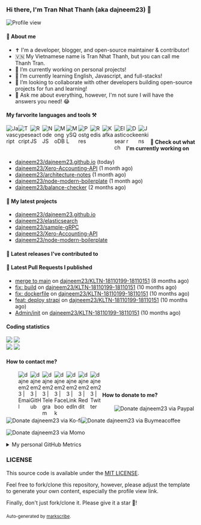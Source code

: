 ### Hi there, I'm Tran Nhat Thanh (aka dajneem23) 👋

<img src="https://komarev.com/ghpvc/?username=dajneem23" alt="Profile view" />

#### 📕 About me

- ✝️ I'm a developer, blogger, and open-source maintainer & contributor!
- 🇻🇳 My Vietnamese name is Tran Nhat Thanh, but you can call me Thanh Tran.
- 🔭 I’m currently working on personal projects!
- 🌱 I’m currently learning English, Javascript, and full-stacks!
- 👯 I’m looking to collaborate with other developers building open-source projects for fun and learning!
- 💬 Ask me about everything, however, I'm not sure I will have the answers you need! 😂

#### My farvorite languages and tools ⚒️
<img align="left" width="32px" src="https://img.icons8.com/color/48/000000/javascript--v1.png" alt="Javascript" /> <img align="left" width="32px" src="https://img.icons8.com/color/48/000000/typescript.png" alt="Typescript" /><img align="left" width="32px" src="https://img.icons8.com/color/48/000000/react-native.png" alt="ReactJS" /><img align="left" width="32px" src="https://img.icons8.com/color/48/000000/nodejs.png" alt="NodeJS" /> <img align="left" width="32px" src="https://img.icons8.com/color/48/000000/mongodb.png" alt="MongoDB" /><img align="left" width="32px" src="https://img.icons8.com/color/48/000000/mysql-logo.png" alt="MySQL" /><img align="left" width="32px" src="https://img.icons8.com/color/48/000000/postgreesql.png" alt="Postgres" />
<img align="left" width="32px" align="left" width="32px" src="https://img.icons8.com/color/48/000000/redis.png" alt="Redis" /><img align="left" width="32px" src="https://upload.wikimedia.org/wikipedia/commons/0/0a/Apache_kafka-icon.svg" alt="Kafka" />
<img align="left" width="32px" src="https://img.icons8.com/color/48/000000/elasticsearch.png" alt="Elasticsearch" /><img align="left" width="32px" src="https://img.icons8.com/color/48/000000/docker.png" alt="Docker" /><img align="left" width="32px" src="https://img.icons8.com/color/48/000000/jenkins.png" alt="Jenkins" />

<br>

#### 👷 Check out what I'm currently working on


- [dajneem23/dajneem23.github.io](https://github.com/dajneem23/dajneem23.github.io) (today)
- [dajneem23/Xero-Accounting-API](https://github.com/dajneem23/Xero-Accounting-API) (1 month ago)
- [dajneem23/architecture-notes](https://github.com/dajneem23/architecture-notes) (1 month ago)
- [dajneem23/node-modern-boilerplate](https://github.com/dajneem23/node-modern-boilerplate) (1 month ago)
- [dajneem23/balance-checker](https://github.com/dajneem23/balance-checker) (2 months ago)

#### 🌱 My latest projects

- [dajneem23/dajneem23.github.io](https://github.com/dajneem23/dajneem23.github.io)
- [dajneem23/elasticsearch](https://github.com/dajneem23/elasticsearch)
- [dajneem23/sample-gRPC](https://github.com/dajneem23/sample-gRPC)
- [dajneem23/Xero-Accounting-API](https://github.com/dajneem23/Xero-Accounting-API)
- [dajneem23/node-modern-boilerplate](https://github.com/dajneem23/node-modern-boilerplate)

#### 🔭 Latest releases I've contributed to


#### 🔨 Latest Pull Requests I published

- [merge to main](https://github.com/dajneem23/KLTN-18110199-18110151/pull/133) on [dajneem23/KLTN-18110199-18110151](https://github.com/dajneem23/KLTN-18110199-18110151) (8 months ago)
- [fix: build](https://github.com/dajneem23/KLTN-18110199-18110151/pull/90) on [dajneem23/KLTN-18110199-18110151](https://github.com/dajneem23/KLTN-18110199-18110151) (10 months ago)
- [fix: dockerfile](https://github.com/dajneem23/KLTN-18110199-18110151/pull/89) on [dajneem23/KLTN-18110199-18110151](https://github.com/dajneem23/KLTN-18110199-18110151) (10 months ago)
- [feat: deploy strapi](https://github.com/dajneem23/KLTN-18110199-18110151/pull/88) on [dajneem23/KLTN-18110199-18110151](https://github.com/dajneem23/KLTN-18110199-18110151) (10 months ago)
- [Admin/init](https://github.com/dajneem23/KLTN-18110199-18110151/pull/87) on [dajneem23/KLTN-18110199-18110151](https://github.com/dajneem23/KLTN-18110199-18110151) (10 months ago)


#### Coding statistics

<img
  src="https://github-profile-summary-cards.vercel.app/api/cards/stats?username=dajneem23&theme=github_dark"
  style="display: inline; width: 320px;"
/>
<img
  src="https://github-profile-summary-cards.vercel.app/api/cards/productive-time?username=dajneem23&theme=github_dark&utcOffset=7"
  style="display: inline; width: 320px;"
/>
<br />
<img
  src="https://github-profile-summary-cards.vercel.app/api/cards/repos-per-language?username=dajneem23&theme=github_dark"
  style="display: inline; width: 320px;"
/>
<img
  src="https://github-profile-summary-cards.vercel.app/api/cards/most-commit-language?username=dajneem23&theme=github_dark"
  style="display: inline; width: 320px;"
/>

#### How to contact me?
[<img align="left" width="32px" src=""                alt="" style="padding-top: 4px;" />][website]
<a href="mailto:dajneem23@gmail.com">
 <img align="left" width="32px" src="https://img.icons8.com/fluency/32/gmail-new.png"    alt="dajneem23 | Email" />
</a>
[<img align="left" width="32px" src="https://img.icons8.com/fluency/32/github.png"       alt="dajneem23 | GitHub" />][github]
[<img align="left" width="32px" src="https://img.icons8.com/fluency/32/telegram-app.png" alt="dajneem23 | Telegram" />][telegram]
[<img align="left" width="32px" src="https://img.icons8.com/fluency/32/facebook.png"     alt="dajneem23 | Facebook" />][facebook]
[<img align="left" width="32px" src="https://img.icons8.com/fluency/32/linkedin.png"     alt="dajneem23 | LinkedIn" />][linkedin]
[<img align="left" width="32px" src="https://img.icons8.com/fluency/32/reddit.png"       alt="dajneem23 | Reddit" />][reddit]
[<img align="left" width="32px" src="https://img.icons8.com/fluency/32/twitter.png"      alt="dajneem23 | Twitter" />][twitter]

<br/>
<br/>


#### How to donate to me?
[<img align="left" width="32px" src=""                alt="" style="padding-top: 4px;" />][website]
[<img align="left" height="32px" src="https://www.paypalobjects.com/paypal-ui/logos/svg/paypal-color.svg"  alt="Donate dajneem23 via Paypal" />][paypal]
[<img align="left" height="32px" src="https://storage.ko-fi.com/cdn/brandasset/kofi_bg_tag_white.png"      alt="Donate dajneem23 via  Ko-fi" />][kofi]
[<img align="left" height="32px" src="https://cdn.buymeacoffee.com/buttons/v2/default-yellow.png"          alt="Donate dajneem23 via Buymeacoffee" />][buymeacoffee]
[<img align="left" height="32px" src="https://upload.wikimedia.org/wikipedia/vi/f/fe/MoMo_Logo.png"         alt="Donate dajneem23 via Momo" />][momo]
<br/>
<br/>


[website]: https://dajneem23.github.io
[email]: dajneem23@gmail.com
[github]: https://github.com/dajneem23
[telegram]: https://t.me/thanhtran2704
[twitter]: https://twitter.com/Thanh06660548
[linkedin]: https://www.linkedin.com/in/thanhtran2704
[facebook]: https://www.facebook.com/thanhtran2704
[reddit]: https://www.reddit.com/user/dajneem23
[paypal]: https://paypal.me/dajneem23
[kofi]: https://ko-fi.com/dajneem23
[buymeacoffee]: https://buymeacoffee.com/dajneem23
[momo]: https://me.momo.vn/dajneem23
<br/>
<br/>

<details>
  <summary>My personal GitHub Metrics</summary>
  <br/>
  <img src="./github_metrics_01.svg" />
  <img src="./github_metrics_02.svg" />
</details>

### LICENSE

This source code is available under the [MIT LICENSE](/LICENSE).

Feel free to fork/clone this repository, however, please adjust the template to generate your own content, especially the profile view link.

Finally, don't just fork/clone it. Please give it a star :star2:!

<sub>Auto-generated by [markscribe](https://github.com/muesli/markscribe).</sub>
